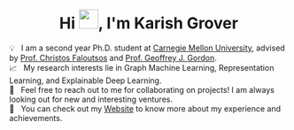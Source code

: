 <h1 align="center">Hi <img src="https://media.giphy.com/media/hvRJCLFzcasrR4ia7z/giphy.gif" width="35">, I'm Karish Grover </h1>
<p align="center">
 
💡 &nbsp; I am a second year Ph.D. student at [Carnegie Mellon University](https://www.cmu.edu/), advised by [Prof. Christos Faloutsos](http://www.cs.cmu.edu/~christos/) and [Prof. Geoffrey J. Gordon](http://www.cs.cmu.edu/~ggordon/). \
📈 &nbsp; My research interests lie in Graph Machine Learning, Representation Learning, and Explainable Deep Learning.\
💬 &nbsp; Feel free to reach out to me for collaborating on projects! I am always looking out for new and interesting ventures.\
📄 &nbsp; You can check out my [Website](https://karish-grover.github.io/) to know more about my experience and achievements.


